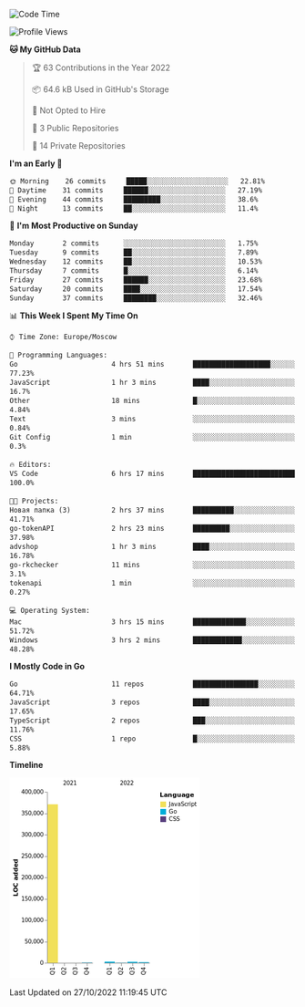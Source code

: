 <!--START_SECTION:waka-->
![Code Time](http://img.shields.io/badge/Code%20Time-432%20hrs%2027%20mins-blue)

![Profile Views](http://img.shields.io/badge/Profile%20Views-0-blue)

**🐱 My GitHub Data** 

> 🏆 63 Contributions in the Year 2022
 > 
> 📦 64.6 kB Used in GitHub's Storage 
 > 
> 🚫 Not Opted to Hire
 > 
> 📜 3 Public Repositories 
 > 
> 🔑 14 Private Repositories  
 > 
**I'm an Early 🐤** 

```text
🌞 Morning    26 commits     █████░░░░░░░░░░░░░░░░░░░░   22.81% 
🌆 Daytime    31 commits     ██████░░░░░░░░░░░░░░░░░░░   27.19% 
🌃 Evening    44 commits     █████████░░░░░░░░░░░░░░░░   38.6% 
🌙 Night      13 commits     ██░░░░░░░░░░░░░░░░░░░░░░░   11.4%

```
📅 **I'm Most Productive on Sunday** 

```text
Monday       2 commits      ░░░░░░░░░░░░░░░░░░░░░░░░░   1.75% 
Tuesday      9 commits      ██░░░░░░░░░░░░░░░░░░░░░░░   7.89% 
Wednesday    12 commits     ██░░░░░░░░░░░░░░░░░░░░░░░   10.53% 
Thursday     7 commits      █░░░░░░░░░░░░░░░░░░░░░░░░   6.14% 
Friday       27 commits     ██████░░░░░░░░░░░░░░░░░░░   23.68% 
Saturday     20 commits     ████░░░░░░░░░░░░░░░░░░░░░   17.54% 
Sunday       37 commits     ████████░░░░░░░░░░░░░░░░░   32.46%

```


📊 **This Week I Spent My Time On** 

```text
⌚︎ Time Zone: Europe/Moscow

💬 Programming Languages: 
Go                       4 hrs 51 mins       ███████████████████░░░░░░   77.23% 
JavaScript               1 hr 3 mins         ████░░░░░░░░░░░░░░░░░░░░░   16.7% 
Other                    18 mins             █░░░░░░░░░░░░░░░░░░░░░░░░   4.84% 
Text                     3 mins              ░░░░░░░░░░░░░░░░░░░░░░░░░   0.84% 
Git Config               1 min               ░░░░░░░░░░░░░░░░░░░░░░░░░   0.3%

🔥 Editors: 
VS Code                  6 hrs 17 mins       █████████████████████████   100.0%

🐱‍💻 Projects: 
Новая папка (3)          2 hrs 37 mins       ██████████░░░░░░░░░░░░░░░   41.71% 
go-tokenAPI              2 hrs 23 mins       █████████░░░░░░░░░░░░░░░░   37.98% 
advshop                  1 hr 3 mins         ████░░░░░░░░░░░░░░░░░░░░░   16.78% 
go-rkchecker             11 mins             ░░░░░░░░░░░░░░░░░░░░░░░░░   3.1% 
tokenapi                 1 min               ░░░░░░░░░░░░░░░░░░░░░░░░░   0.27%

💻 Operating System: 
Mac                      3 hrs 15 mins       █████████████░░░░░░░░░░░░   51.72% 
Windows                  3 hrs 2 mins        ████████████░░░░░░░░░░░░░   48.28%

```

**I Mostly Code in Go** 

```text
Go                       11 repos            ████████████████░░░░░░░░░   64.71% 
JavaScript               3 repos             ████░░░░░░░░░░░░░░░░░░░░░   17.65% 
TypeScript               2 repos             ███░░░░░░░░░░░░░░░░░░░░░░   11.76% 
CSS                      1 repo              █░░░░░░░░░░░░░░░░░░░░░░░░   5.88%

```


**Timeline**

![Chart not found](https://raw.githubusercontent.com/jeezft/jeezft/main/charts/bar_graph.png) 


 Last Updated on 27/10/2022 11:19:45 UTC
<!--END_SECTION:waka-->
